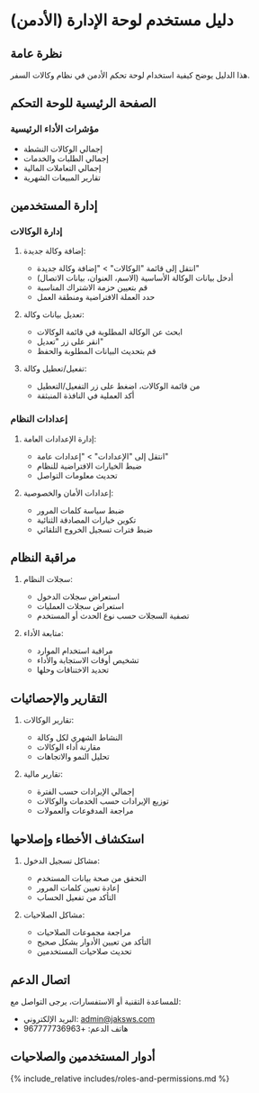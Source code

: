 # دليل مستخدم لوحة الإدارة (الأدمن)

## نظرة عامة
هذا الدليل يوضح كيفية استخدام لوحة تحكم الأدمن في نظام وكالات السفر.

## الصفحة الرئيسية للوحة التحكم

### مؤشرات الأداء الرئيسية
* إجمالي الوكالات النشطة
* إجمالي الطلبات والخدمات
* إجمالي التعاملات المالية
* تقارير المبيعات الشهرية

## إدارة المستخدمين

### إدارة الوكالات
1. إضافة وكالة جديدة:
   * انتقل إلى قائمة "الوكالات" > "إضافة وكالة جديدة"
   * أدخل بيانات الوكالة الأساسية (الاسم، العنوان، بيانات الاتصال)
   * قم بتعيين حزمة الاشتراك المناسبة
   * حدد العملة الافتراضية ومنطقة العمل

2. تعديل بيانات وكالة:
   * ابحث عن الوكالة المطلوبة في قائمة الوكالات
   * انقر على زر "تعديل"
   * قم بتحديث البيانات المطلوبة والحفظ

3. تفعيل/تعطيل وكالة:
   * من قائمة الوكالات، اضغط على زر التفعيل/التعطيل
   * أكد العملية في النافذة المنبثقة

### إعدادات النظام
1. إدارة الإعدادات العامة:
   * انتقل إلى "الإعدادات" > "إعدادات عامة"
   * ضبط الخيارات الافتراضية للنظام
   * تحديث معلومات التواصل

2. إعدادات الأمان والخصوصية:
   * ضبط سياسة كلمات المرور
   * تكوين خيارات المصادقة الثنائية
   * ضبط فترات تسجيل الخروج التلقائي

## مراقبة النظام
1. سجلات النظام:
   * استعراض سجلات الدخول
   * استعراض سجلات العمليات
   * تصفية السجلات حسب نوع الحدث أو المستخدم

2. متابعة الأداء:
   * مراقبة استخدام الموارد
   * تشخيص أوقات الاستجابة والأداء
   * تحديد الاختناقات وحلها

## التقارير والإحصائيات
1. تقارير الوكالات:
   * النشاط الشهري لكل وكالة
   * مقارنة أداء الوكالات
   * تحليل النمو والاتجاهات

2. تقارير مالية:
   * إجمالي الإيرادات حسب الفترة
   * توزيع الإيرادات حسب الخدمات والوكالات
   * مراجعة المدفوعات والعمولات

## استكشاف الأخطاء وإصلاحها
1. مشاكل تسجيل الدخول:
   * التحقق من صحة بيانات المستخدم
   * إعادة تعيين كلمات المرور
   * التأكد من تفعيل الحساب

2. مشاكل الصلاحيات:
   * مراجعة مجموعات الصلاحيات
   * التأكد من تعيين الأدوار بشكل صحيح
   * تحديث صلاحيات المستخدمين

## اتصال الدعم
للمساعدة التقنية أو الاستفسارات، يرجى التواصل مع:
* البريد الإلكتروني: admin@jaksws.com
* هاتف الدعم: +967777736963

## أدوار المستخدمين والصلاحيات

{% include_relative includes/roles-and-permissions.md %}
